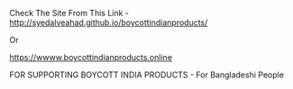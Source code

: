 Check The Site From This Link - http://syedalveahad.github.io/boycottindianproducts/

Or 

https://wwww.boycottindianproducts.online

FOR SUPPORTING BOYCOTT INDIA PRODUCTS - For Bangladeshi People
